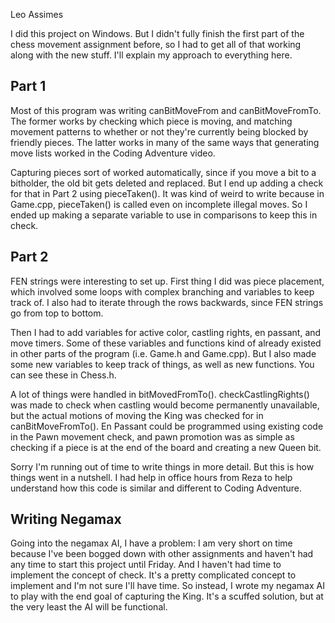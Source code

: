 Leo Assimes

I did this project on Windows. But I didn't fully finish the first part of the chess movement assignment before, so I had to get all of that working along with the new stuff. I'll explain my approach to everything here.

## Part 1

Most of this program was writing canBitMoveFrom and canBitMoveFromTo. The former works by checking which piece is moving, and matching movement patterns to whether or not they're currently being blocked by friendly pieces. The latter works in many of the same ways that generating move lists worked in the Coding Adventure video.

Capturing pieces sort of worked automatically, since if you move a bit to a bitholder, the old bit gets deleted and replaced. But I end up adding a check for that in Part 2 using pieceTaken(). It was kind of weird to write because in Game.cpp, pieceTaken() is called even on incomplete illegal moves. So I ended up making a separate variable to use in comparisons to keep this in check.

## Part 2

FEN strings were interesting to set up. First thing I did was piece placement, which involved some loops with complex branching and variables to keep track of. I also had to iterate through the rows backwards, since FEN strings go from top to bottom.

Then I had to add variables for active color, castling rights, en passant, and move timers. Some of these variables and functions kind of already existed in other parts of the program (i.e. Game.h and Game.cpp). But I also made some new variables to keep track of things, as well as new functions. You can see these in Chess.h.

A lot of things were handled in bitMovedFromTo(). checkCastlingRights() was made to check when castling would become permanently unavailable, but the actual motions of moving the King was checked for in canBitMoveFromTo(). En Passant could be programmed using existing code in the Pawn movement check, and pawn promotion was as simple as checking if a piece is at the end of the board and creating a new Queen bit.

Sorry I'm running out of time to write things in more detail. But this is how things went in a nutshell. I had help in office hours from Reza to help understand how this code is similar and different to Coding Adventure.

## Writing Negamax

Going into the negamax AI, I have a problem: I am very short on time because I've been bogged down with other assignments and haven't had any time to start this project until Friday. And I haven't had time to implement the concept of check. It's a pretty complicated concept to implement and I'm not sure I'll have time. So instead, I wrote my negamax AI to play with the end goal of capturing the King. It's a scuffed solution, but at the very least the AI will be functional.